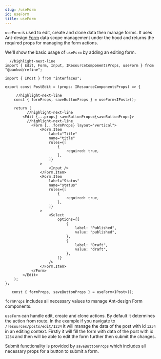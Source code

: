```yaml
---
slug: /useForm
id: useForm
title: useForm
---
```


`useForm` is used to edit, create and clone data then manage forms. It uses Ant-design [Form](https://ant.design/components/form/) data scope management under the hood and returns the required props for managing the form actions.

We'll show the basic usage of `useForm` by adding an editing form.


```tsx title="pages/posts/edit.tsx"
  //highlight-next-line
import { Edit, Form, Input, IResourceComponentsProps, useForm } from "@pankod/refine";

import { IPost } from "interfaces";

export const PostEdit = (props: IResourceComponentsProps) => {

     //highlight-next-line
    const { formProps, saveButtonProps } = useForm<IPost>();

    return (
          //highlight-next-line
        <Edit {...props} saveButtonProps={saveButtonProps}>
          //highlight-next-line
            <Form {...formProps} layout="vertical">
                <Form.Item
                    label="Title"
                    name="title"
                    rules={[
                        {
                            required: true,
                        },
                    ]}
                >
                    <Input />
                </Form.Item>
                <Form.Item
                    label="Status"
                    name="status"
                    rules={[
                        {
                            required: true,
                        },
                    ]}
                >
                    <Select
                        options={[
                            {
                                label: "Published",
                                value: "published",
                            },
                            {
                                label: "Draft",
                                value: "draft",
                            },
                        ]}
                    />
                </Form.Item>
            </Form>
        </Edit>
    );
};
```

```tsx
   const { formProps, saveButtonProps } = useForm<IPost>();
```

`formProps` includes all necessary values to manage Ant-design Form components. 

`useForm` can handle edit, create and clone actions. By default it determines the action from route. 
In the example if you navigate to `/resources/posts/edit/1234` it will manage the data of the post with id `1234` in an editing context. Firstly it will fill the form with data of the post with id `1234` and then will be able to edit the form further then submit the changes. 

Submit functionality is provided by `saveButtonProps` which includes all necessary props for a button to submit a form.